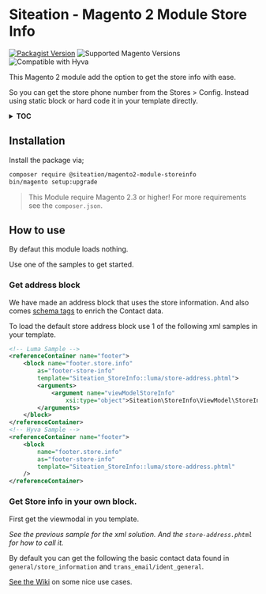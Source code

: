 # Siteation - Magento 2 Module Store Info

[![Packagist Version](https://img.shields.io/packagist/v/siteation/magento2-module-storeinfo)](https://packagist.org/packages/siteation/magento2-module-storeinfo)
![Supported Magento Versions](https://img.shields.io/badge/magento-%202.3_|_2.4-brightgreen.svg?logo=magento&longCache=true)
![Compatible with Hyva](https://img.shields.io/badge/Compatible_with-Hyva-3df0af.svg?longCache=true)

This Magento 2 module add the option to get the store info with ease.

So you can get the store phone number from the Stores > Config.
Instead using static block or hard code it in your template directly.

<details><summary><strong>TOC</strong></summary>

- [Installation](#installation)
- [How to use](#how-to-use)
  - [Get address block](#get-address-block)
  - [Get Store info in your own block.](#get-store-info-in-your-own-block)

</details>

## Installation

Install the package via;

```bash
composer require @siteation/magento2-module-storeinfo
bin/magento setup:upgrade
```

> This Module require Magento 2.3 or higher!
> For more requirements see the `composer.json`.

## How to use

By defaut this module loads nothing.

Use one of the samples to get started.

### Get address block

We have made an address block that uses the store information.
And also comes [schema tags](https://schema.org/) to enrich the Contact data.

To load the default store address block use 1 of the following xml samples
in your template.

```xml
<!-- Luma Sample -->
<referenceContainer name="footer">
    <block name="footer.store.info"
        as="footer-store-info"
        template="Siteation_StoreInfo::luma/store-address.phtml">
        <arguments>
            <argument name="viewModelStoreInfo" 
                xsi:type="object">Siteation\StoreInfo\ViewModel\StoreInfo</argument>
        </arguments>
    </block>
</referenceContainer>
<!-- Hyva Sample -->
<referenceContainer name="footer">
    <block
        name="footer.store.info"
        as="footer-store-info"
        template="Siteation_StoreInfo::luma/store-address.phtml"
    />
</referenceContainer>
```

### Get Store info in your own block.

First get the viewmodal in you template.

_See the previous sample for the xml solution._
_And the `store-address.phtml` for how to call it._

By default you can get the following the basic contact data
found in `general/store_information` and `trans_email/ident_general`.

[See the Wiki](https://github.com/Siteation/magento2-module-storeinfo/wiki)
on some nice use cases.

